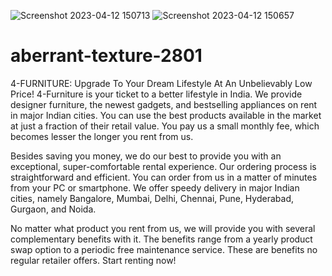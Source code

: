 ![Screenshot 2023-04-12 150713](https://user-images.githubusercontent.com/115461293/231418970-fe07e625-5698-41de-93d5-9b31b1efac7f.png)
![Screenshot 2023-04-12 150657](https://user-images.githubusercontent.com/115461293/231418764-a9ef948a-6051-4f21-86ac-8ed079095bce.png)
# aberrant-texture-2801
4-FURNITURE: Upgrade To Your Dream Lifestyle At An Unbelievably Low Price!
4-Furniture is your ticket to a better lifestyle in India. We provide designer furniture, the newest gadgets, and bestselling appliances on rent in major Indian cities. You can use the best products available in the market at just a fraction of their retail value. You pay us a small monthly fee, which becomes lesser the longer you rent from us.

Besides saving you money, we do our best to provide you with an exceptional, super-comfortable rental experience. Our ordering process is straightforward and efficient. You can order from us in a matter of minutes from your PC or smartphone. We offer speedy delivery in major Indian cities, namely Bangalore, Mumbai, Delhi, Chennai, Pune, Hyderabad, Gurgaon, and Noida.

No matter what product you rent from us, we will provide you with several complementary benefits with it. The benefits range from a yearly product swap option to a periodic free maintenance service. These are benefits no regular retailer offers. Start renting now!
